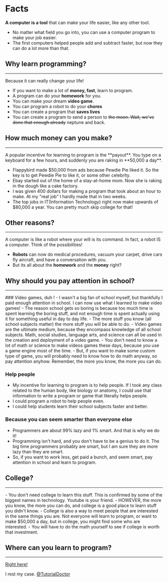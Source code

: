 # Facts
**A computer is a tool** that can make your life easier, like any other tool.

- No matter what field you go into, you can use a computer program to make your job easier.
- The first computers helped people add and subtract faster, but now they can do a lot more than that.

## Why learn programming?
<hr>
Because it can really change your life!

 - If you want to make a lot of **money, fast**, learn to program.
 - A program can do your **homework** for you.
 - You can make your dream **video game**.
 - You can program a robot to do your **chores** 
 - You can create a program that **saves lives**
 - You can create a program to send a person to ~~the moon. Wait, we've done that enough already~~ neptune and back.
 
 
## How much money can you make?
<hr>
A popular incentive for learning to program is the **payout**. You type on a keyboard for a few hours, and suddenly you are raking in **50,000 a day**.

- Flappybird made $50,000 from ads because Pewdie Pie liked it. So the key is to get Pewdie Pie to like it, or some other celebrity.
- Ebay started out of the home of a stay-at-home mom. Now she is raking in the dough like a cake factory.
- I was given 400 dollars for making a program that took about an hour to make. At my "real job" I hardly made that in two weeks.
- The top jobs in IT(Information Technology) right now make upwards of $80,000 a year. You can pretty much skip college for that!


## Other reasons?
<hr>
A computer is like a robot where your will is its command. In fact, a robot IS a computer. Think of the possibilities!

- **Robots** can now do medical procedures, vacuum your carpet, drive cars fly aircraft, and have a conversation with you.
- But its all about the **homework** and the **money** right?


## Why should you pay attention in school?
<hr>
### Video games, duh !
- I wasn't a big fan of school myself, but thankfully I paid enough attention in school. I can now use what I learned to make video games!
- The reason school gets so boring is because too much time is spent learning the boring stuff, and not enough time is spent actually using it for something useful in day to day life.
- The more stuff you know (all school subjects matter) the more stuff you will be able to do.
- Video games are the ultimate medium, because they encompass knowledge of all school subjects. Math, social studies, language arts, and science can all be used in the creation and deployment of a video game.
- You don't need to know a lot of math or science to make videos games these days, because you use a game engine most of the time.
- But, if you want to make some custom type of game, you will probably need to know how to do math anyway, so pay attention anyhow. Remember, the more you know, the more you can do.

### Help people
- My incentive for learning to program is to help people. If I took any class related to the human body, like biology or anatomy, I could use that information to write a program or game that literally helps people.
- I could program a robot to help people even.
- I could help students learn their school subjects faster and better.

### Because you can seem smarter than everyone else
- Programmers are about 99% lazy and 1% smart. And that is why we do it!
- Programming isn't hard, and you don't have to be a genius to do it. The big time programmers probably are smart, but I am sure they are more lazy than they are smart. 
- So, if you want to work less, get paid a bunch, and seem smart, pay attention in school and learn to program. 

## College?
<hr>
- You don't need college to learn this stuff. This is confirmed by some of the biggest names in technology. Youtube is your friend.
- HOWEVER, the more you know, the more you can do, and college is a good place to learn stuff you didn't know. 
- College is also a way to meet people that are interested in the same things you are. Not everyone will learn to program, or want to make $50,000 a day, but in college, you might find some who are interested.
- You will have to do the math yourself to see if college is worth that investment.

## Where can you learn to program?
<hr>

[Right here!]()

I rest my case.
[@TutorialDoctor](https:/twitter.come/TutorialDoctor)



